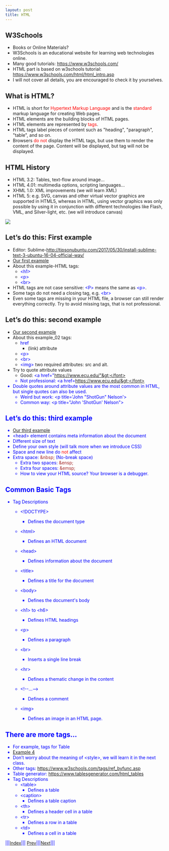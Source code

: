 ```yaml
---
layout: post
title: HTML
---
```


## W3Schools
* Books or Online Materials?
* W3Schools is an educational website for learning web technologies online.
* Many good tutorials: <https://www.w3schools.com/>
* HTML part is based on w3schools tutorial: <https://www.w3schools.com/html/html_intro.asp>
* I will not cover all details, you are encouraged to check it by yourselves.

## What is HTML?
* HTML is short for <font color=red>Hypertext Markup Language</font> and is the <font color=red>standard</font> markup language for creating Web pages.
* HTML elements are the building blocks of HTML pages.
* HTML elements are represented by <font color=red>tags</font>.
* HTML tags label pieces of content such as "heading", "paragraph", "table", and so on.
* Browsers <font color=red>do not</font> display the HTML tags, but use them to render the content of the page. Content will be displayed, but tag will not be displayed.

## HTML History
* HTML 3.2: Tables, text-flow around image…
* HTML 4.01: multimedia options, scripting languages…
* XHML 1.0: XML improvements (we will learn XML)
* HTML 5: e.g. SVG, canvas and other virtual vector graphics are supported in HTML5, whereas in HTML, using vector graphics was only possible by using it in conjunction with different technologies like Flash, VML, and Silver-light, etc. (we will introduce canvas)

![](HTML.png)

## Let’s do this: First example
* Editor: Sublime-<http://tipsonubuntu.com/2017/05/30/install-sublime-text-3-ubuntu-16-04-official-way/>
* [Our first example](https://jsfiddle.net/rxb3ao6y/1/)
* About this example-HTML tags:
  * <font color=blue>&lt;h1&gt;</font>
  * <font color=blue>&lt;p&gt;</font>
  * <font color=blue>&lt;br&gt;</font>
* HTML tags are not case sensitive: <font color=blue>&lt;P&gt;</font> means the same as <font color=blue>&lt;p&gt;</font>.
* Some tags do not need a closing tag, e.g. <font color=blue>&lt;br&gt;</font>
* Even some tags are missing in your HTML file, a browser can still render everything correctly. Try to avoid missing tags, that is not professional.

## Let’s do this: second example
* [Our second example](https://jsfiddle.net/rxb3ao6y/3/)
* About this example_02 tags:
  * <font color=blue>href</font>
    * (link) attribute
  * <font color=blue>&lt;p&gt;</font>
  * <font color=blue>&lt;br&gt;</font>
  * <font color=blue>&lt;img&gt;</font> two required attributes: src and alt.
* Try to quote attribute values
  * Good: <font color=blue>&lt;a href="https://www.ecu.edu/"&gt;</font>
  * Not professional: <font color=blue>&lt;a href=https://www.ecu.edu/&gt;</font>
* Double quotes around attribute values are the most common in HTML, but single quotes can also be used.
  * Weird but work: <font color=blue>&lt;p title='John "ShotGun" Nelson'&gt;</font>
  * Common way: <font color=blue>&lt;p title="John 'ShotGun' Nelson"&gt;</font>

## Let’s do this: third example
* [Our third example](https://jsfiddle.net/rxb3ao6y/4/)
* <font color=blue>&lt;head&gt;</font> element contains meta information about the document
* Different size of text
* Define your own style (will talk more when we introduce CSS)
* Space and new line do <font color=red>not</font> affect
* Extra space: <font color=brown>&amp;nbsp;</font> (No-break space)
  * Extra two spaces: <font color=brown>&amp;ensp;</font>
  * Extra four spaces: <font color=brown>&amp;emsp;</font>
  * How to view your HTML source? Your browser is a debugger.

## Common Basic Tags
* Tag Descriptions
  * <font color=blue>&lt;!DOCTYPE&gt;</font>
    * Defines the document type

  * <font color=blue>&lt;html&gt;</font>
    * Defines an HTML document

  * <font color=blue>&lt;head&gt;</font>
    * Defines information about the document

  * <font color=blue>&lt;title&gt;</font>
    * Defines a title for the document

  * <font color=blue>&lt;body&gt;</font>
    * Defines the document's body

  * <font color=blue>&lt;h1&gt; to &lt;h6&gt;</font>
    * Defines HTML headings

  * <font color=blue>&lt;p&gt;</font>
    * Defines a paragraph

  * <font color=blue>&lt;br&gt;</font>
    * Inserts a single line break

  * <font color=blue>&lt;hr&gt;</font>
    * Defines a thematic change in the content

  * <font color=blue>&lt;!--...--&gt;</font>
    * Defines a comment

  * <font color=blue>&lt;img&gt;</font>
    * Defines an image in an HTML page.

## There are more tags…
* For example, tags for Table
* [Example 4](https://jsfiddle.net/rxb3ao6y/6/)
* Don’t worry about the meaning of <font color=blue>&lt;style&gt;</font>, we will learn it in the next class.
* Other tags: <https://www.w3schools.com/tags/ref_byfunc.asp>
* Table generator: <https://www.tablesgenerator.com/html_tables>
* Tag Descriptions
  * <font color=blue>&lt;table&gt;</font>
    * Defines a table
  * <font color=blue>&lt;caption&gt;</font>
    * Defines a table caption
  * <font color=blue>&lt;th&gt;</font>
    * Defines a header cell in a table
  * <font color=blue>&lt;tr&gt;</font>
    * Defines a row in a table
  * <font color=blue>&lt;td&gt;</font>
    * Defines a cell in a table
    
<!-- <test> -->

|||[Index](../../../)||| [Prev](../file3)|||[Next](../file5/)|||








